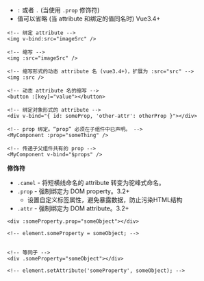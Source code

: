 - `:` 或者 `.` (当使用 `.prop` 修饰符)
- 值可以省略 (当 attribute 和绑定的值同名时) Vue3.4+

```vue
<!-- 绑定 attribute -->
<img v-bind:src="imageSrc" />

<!-- 缩写 -->
<img :src="imageSrc" />

<!-- 缩写形式的动态 attribute 名 (vue3.4+)，扩展为 :src="src" -->
<img :src />

<!-- 动态 attribute 名的缩写 -->
<button :[key]="value"></button>

<!-- 绑定对象形式的 attribute -->
<div v-bind="{ id: someProp, 'other-attr': otherProp }"></div>

<!-- prop 绑定。“prop” 必须在子组件中已声明。 -->
<MyComponent :prop="someThing" />

<!-- 传递子父组件共有的 prop -->
<MyComponent v-bind="$props" />
```

**修饰符**

- `.camel` - 将短横线命名的 attribute 转变为驼峰式命名。
- `.prop` - 强制绑定为 DOM property。3.2+
	- 设置自定义标签属性，避免暴露数据，防止污染HTML结构
- `.attr` - 强制绑定为 DOM attribute。3.2+

```vue
<div :someProperty.prop="someObject"></div>

<!-- element.someProperty = someObject; -->


<!-- 等同于 -->
<div .someProperty="someObject"></div>

<!-- element.setAttribute('someProperty', someObject); -->
```
